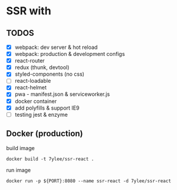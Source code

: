# SSR with

## TODOS

- [x] webpack: dev server & hot reload
- [x] webpack: production & development configs
- [x] react-router
- [x] redux (thunk, devtool)
- [x] styled-components (no css)
- [ ] react-loadable
- [x] react-helmet
- [x] pwa - manifest.json & serviceworker.js
- [x] docker container
- [x] add polyfills & support IE9
- [ ] testing jest & enzyme

## Docker (production)

build image

``` shell
docker build -t 7ylee/ssr-react .
```

run image

``` shell
docker run -p ${PORT}:8080 --name ssr-react -d 7ylee/ssr-react
```